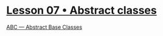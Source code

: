 ﻿# [Lesson 07 • Abstract classes](https://lms.ithillel.ua/groups/63c0179f2482232c29371552/lessons/63c017a02482232c2937156f)

[ABC — Abstract Base Classes](https://docs.python.org/3.10/library/abc.html#module-abc)